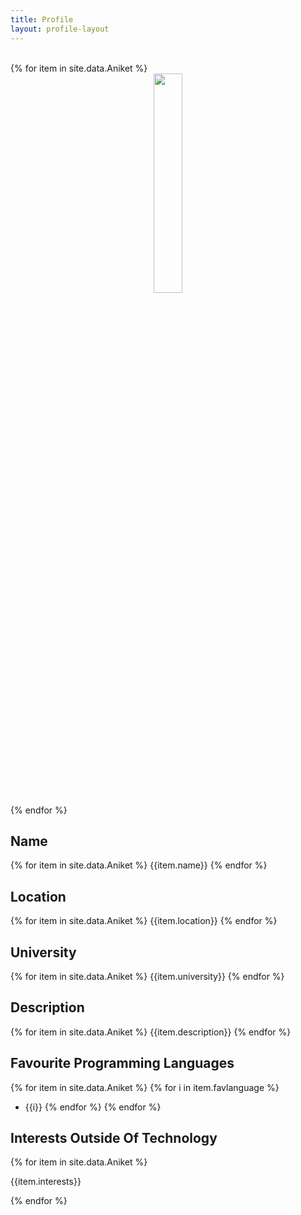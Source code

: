 ```yaml
---
title: Profile
layout: profile-layout
---
```



<br>
{% for item in site.data.Aniket %}
<div align="center">
<img src="../assets/img/{{ item.img }}" class="pod-img" width="30%"/>
</div>
{% endfor %}

## Name
{% for item in site.data.Aniket %}
{{item.name}}
{% endfor %}

## Location

{% for item in site.data.Aniket %}
{{item.location}}
{% endfor %}



## University

{% for item in site.data.Aniket %}
{{item.university}}
{% endfor %}


## Description

{% for item in site.data.Aniket %}
{{item.description}}
{% endfor %}


## Favourite Programming Languages

{% for item in site.data.Aniket %}
{% for i in item.favlanguage %}
- {{i}}
{% endfor %}
{% endfor %}


## Interests Outside Of Technology

{% for item in site.data.Aniket %}

{{item.interests}}

{% endfor %}